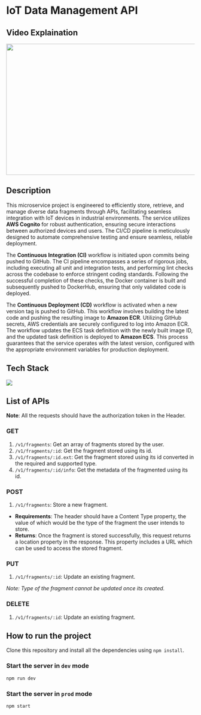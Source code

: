 # IoT Data Management API

## Video Explaination

[<img src="https://img.youtube.com/vi/xJ_gedeHwtw/0.jpg" width="600" height="350"
/>](https://www.youtube.com/embed/xJ_gedeHwtw)

## Description

This microservice project is engineered to efficiently store, retrieve, and manage diverse data fragments through APIs, facilitating seamless integration with IoT devices in industrial environments. The service utilizes **AWS Cognito** for robust authentication, ensuring secure interactions between authorized devices and users. The CI/CD pipeline is meticulously designed to automate comprehensive testing and ensure seamless, reliable deployment.

The **Continuous Integration (CI)** workflow is initiated upon commits being pushed to GitHub. The CI pipeline encompasses a series of rigorous jobs, including executing all unit and integration tests, and performing lint checks across the codebase to enforce stringent coding standards. Following the successful completion of these checks, the Docker container is built and subsequently pushed to DockerHub, ensuring that only validated code is deployed.

The **Continuous Deployment (CD)** workflow is activated when a new version tag is pushed to GitHub. This workflow involves building the latest code and pushing the resulting image to **Amazon ECR**. Utilizing GitHub secrets, AWS credentials are securely configured to log into Amazon ECR. The workflow updates the ECS task definition with the newly built image ID, and the updated task definition is deployed to **Amazon ECS**. This process guarantees that the service operates with the latest version, configured with the appropriate environment variables for production deployment.

## Tech Stack

<img src="https://skillicons.dev/icons?i=nodejs,express,jest,docker,aws,githubactions,dynamodb" />

## List of APIs

**Note**: All the requests should have the authorization token in the Header. 

### GET 
1. `/v1/fragments`: Get an array of fragments stored by the user.
2. `/v1/fragments/:id`: Get the fragment stored using its id.
3. `/v1/fragments/:id.ext`: Get the fragment stored using its id converted in the required and supported type.
4. `/v1/fragments/:id/info`: Get the metadata of the fragmented using its id.

### POST
1. `/v1/fragments`: Store a new fragment.
- **Requirements**: The header should have a Content Type property, the value of which would be the type of the fragment the user intends to store.
- **Returns**: Once the fragment is stored successfully, this request returns a location property in the response. This property includes a URL which can be used to access the stored fragment.

### PUT
1. `/v1/fragments/:id`: Update an existing fragment.

*Note: Type of the fragment cannot be updated once its created.*

### DELETE
1. `/v1/fragments/:id`: Update an existing fragment.

## How to run the project

Clone this repository and install all the dependencies using `npm install`.

### Start the server in `dev` mode

```bash
npm run dev
```

### Start the server in `prod` mode

```bash
npm start
```
